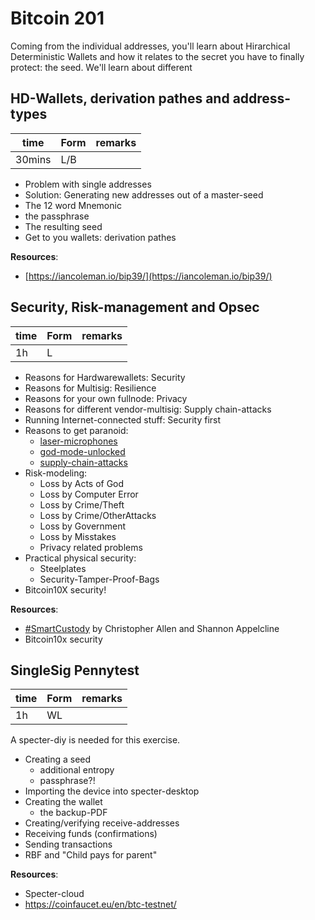 # Bitcoin 201

Coming from the individual addresses, you'll learn about Hirarchical Deterministic Wallets and how it relates to the secret you have to finally protect: the seed.
We'll learn about different 

## HD-Wallets, derivation pathes and address-types
| time   | Form    | remarks |
|--------|---------|---------|
| 30mins | L/B     |         |

* Problem with single addresses
* Solution: Generating new addresses out of a master-seed
* The 12 word Mnemonic
* the passphrase
* The resulting seed
* Get to you wallets: derivation pathes

__Resources__:

* [https://iancoleman.io/bip39/](https://iancoleman.io/bip39/)

## Security, Risk-management and Opsec
| time   | Form    | remarks |
|--------|---------|---------|
| 1h     | L       |         |

* Reasons for Hardwarewallets: Security
* Reasons for Multisig: Resilience
* Reasons for your own fullnode: Privacy
* Reasons for different vendor-multisig: Supply chain-attacks
* Running Internet-connected stuff: Security first
* Reasons to get paranoid:
    * [laser-microphones](https://en.wikipedia.org/wiki/Laser_microphone)
    * [god-mode-unlocked](https://www.youtube.com/watch?v=_eSAF_qT_FY)
    * [supply-chain-attacks](https://en.wikipedia.org/wiki/Supply_chain_attack)
* Risk-modeling:
    * Loss by Acts of God
    * Loss by Computer Error
    * Loss by Crime/Theft
    * Loss by Crime/OtherAttacks
    * Loss by Government
    * Loss by Misstakes
    * Privacy related problems
* Practical physical security:
    * Steelplates 
    * Security-Tamper-Proof-Bags
* Bitcoin10X security!

__Resources__:

* [#SmartCustody](http://bit.ly/SmartCustodyBookV101) by Christopher Allen and Shannon Appelcline
* Bitcoin10x security

## SingleSig Pennytest
| time   | Form    | remarks |
|--------|---------|---------|
| 1h     | WL      |         |

A specter-diy is needed for this exercise.

* Creating a seed
  * additional entropy
  * passphrase?!
* Importing the device into specter-desktop
* Creating the wallet
  * the backup-PDF
* Creating/verifying receive-addresses
* Receiving funds (confirmations)
* Sending transactions 
* RBF and "Child pays for parent"

__Resources__:

* Specter-cloud
* https://coinfaucet.eu/en/btc-testnet/